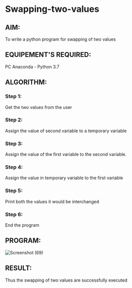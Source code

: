 # Swapping-two-values
## AIM:
To write a python program for swapping of two values
## EQUIPEMENT'S REQUIRED: 
PC
Anaconda - Python 3.7
## ALGORITHM: 
### Step 1:
Get the two values from the user
### Step 2: 
Assign the value of second variable to a temporary variable 
### Step 3: 
Assign the value of the first variable to the second variable.
### Step 4:  
Assign the value in temporary variable to the first variable
### Step 5: 
Print both the values it would be interchanged
### Step 6: 
End the program
## PROGRAM:
![Screenshot (69)](https://github.com/Rithviknathan/Swapping-two-values/assets/148410509/8c60b4f4-4699-43ce-a43a-f25ce24ab010)




## RESULT:
Thus the swapping of two values are successfully executed



